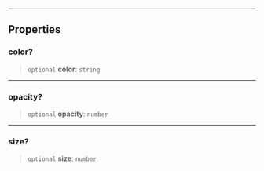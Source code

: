***

## Properties

### color?

> `optional` **color**: `string`

***

### opacity?

> `optional` **opacity**: `number`

***

### size?

> `optional` **size**: `number`
